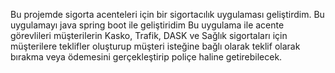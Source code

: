 Bu projemde sigorta acenteleri için bir sigortacılık uygulaması geliştirdim.
Bu uygulamayı java spring boot ile geliştiridim
Bu uygulama ile acente görevlileri müşterilerin Kasko, Trafik, DASK ve Sağlık sigortaları için müşterilere teklifler oluşturup müşteri isteğine bağlı olarak teklif olarak bırakma veya ödemesini gerçekleştirip poliçe haline getirebilecek.
